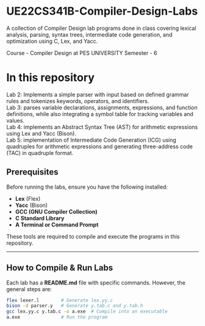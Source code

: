 # UE22CS341B-Compiler-Design-Labs
A collection of Compiler Design lab programs done in class covering lexical analysis, parsing, syntax trees, intermediate code generation, and optimization using C, Lex, and Yacc.

Course - Compiler Design at PES UNIVERSITY
Semester - 6

# In this repository 
Lab 2: Implements a simple parser with input based on defined grammar rules and tokenizes keywords, operators, and identifiers. <br>
Lab 3: parses variable declarations, assignments, expressions, and function definitions, while also integrating a symbol table for tracking variables and values. <br>
Lab 4: implements an Abstract Syntax Tree (AST) for arithmetic expressions using Lex and Yacc (Bison). <br>
Lab 5: implementation of Intermediate Code Generation (ICG) using quadruples for arithmetic expressions and generating three-address code (TAC) in quadruple format. <br>

## **Prerequisites**  
Before running the labs, ensure you have the following installed:  

- **Lex** (Flex)  
- **Yacc** (Bison)  
- **GCC (GNU Compiler Collection)**  
- **C Standard Library**  
- **A Terminal or Command Prompt**  

These tools are required to compile and execute the programs in this repository.  

---

## **How to Compile & Run Labs**  

Each lab has a **README.md** file with specific commands. However, the general steps are:  

```sh
flex lexer.l        # Generate lex.yy.c
bison -d parser.y   # Generate y.tab.c and y.tab.h
gcc lex.yy.c y.tab.c -o a.exe  # Compile into an executable
a.exe               # Run the program

